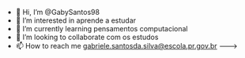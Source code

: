 - 👋 Hi, I’m @GabySantos98
- 👀 I’m interested in  aprende a estudar
- 🌱 I’m currently learning pensamentos computacional
- 💞️ I’m looking to collaborate com  os estudos
- 📫 How to reach me gabriele.santosda.silva@escola.pr.gov.br
--->
